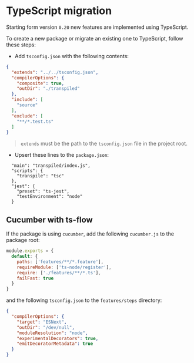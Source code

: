# TypeScript migration

Starting form version `0.20` new features are implemented using TypeScript.

To create a new package or migrate an existing one to TypeScript, follow these steps:

- Add `tsconfig.json` with the following contents:

```json
{
  "extends": "../../tsconfig.json",
  "compilerOptions": {
    "composite": true,
    "outDir": "./transpiled"
  },
  "include": [
    "source"
  ],
  "exclude": [
    "**/*.test.ts"
  ]
}
```

> `extends` must be the path to the `tsconfig.json` file in the project root.

- Upsert these lines to the `package.json`:

```
  "main": "transpiled/index.js",
  "scripts": {
    "transpile": "tsc"
  },
  "jest": {
    "preset": "ts-jest",
    "testEnvironment": "node"
  }
```

## Cucumber with ts-flow

If the package is using `cucumber`, add the following `cucumber.js` to the package root:

```javascript
module.exports = {
  default: {
    paths: ['features/**/*.feature'],
    requireModule: ['ts-node/register'],
    require: ['./features/**/*.ts'],
    failFast: true
  }
}
```

and the following `tsconfig.json` to the `features/steps` directory:

```json
{
  "compilerOptions": {
    "target": "ESNext",
    "outDir": "/dev/null",
    "moduleResolution": "node",
    "experimentalDecorators": true,
    "emitDecoratorMetadata": true
  }
}
```
